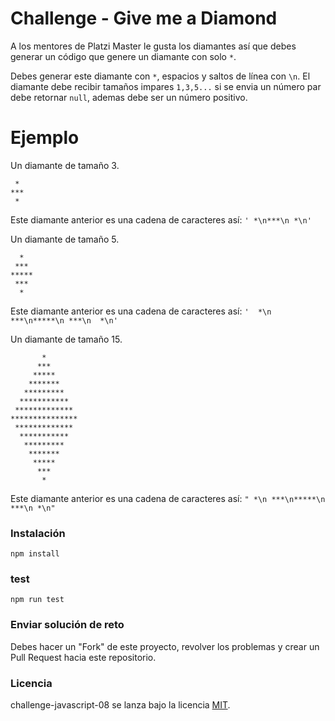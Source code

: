 # Challenge - Give me a Diamond

A los mentores de Platzi Master le gusta los diamantes así que debes generar un código que genere un diamante con solo `*`.

Debes generar este diamante con `*`, espacios y saltos de línea con `\n`. El diamante debe recibir tamaños impares `1,3,5...` si se envia un número par debe retornar `null`, ademas debe ser un número positivo.


# Ejemplo

Un diamante de tamaño 3.

```
 *
***
 *

```

Este diamante anterior es una cadena de caracteres así: `' *\n***\n *\n'`

Un diamante de tamaño 5.

```
  *
 ***
*****
 ***
  *

```

Este diamante anterior es una cadena de caracteres así: `'  *\n ***\n*****\n ***\n  *\n'`

Un diamante de tamaño 15.

```
       *
      ***
     *****
    *******
   *********
  ***********
 *************
***************
 *************
  ***********
   *********
    *******
     *****
      ***
       *

```

Este diamante anterior es una cadena de caracteres así: `" *\n ***\n*****\n ***\n *\n"`

### Instalación
```
npm install
```

### test
```
npm run test
```

### Enviar solución de reto
Debes hacer un "Fork" de este proyecto, revolver los problemas y crear un Pull Request hacia este repositorio.

### Licencia
challenge-javascript-08 se lanza bajo la licencia [MIT](https://opensource.org/licenses/MIT).
